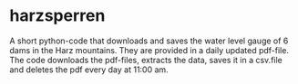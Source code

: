 # harzsperren
A short python-code that downloads and saves the water level gauge of 6 dams in the Harz mountains. They are provided in a daily updated pdf-file. The code downloads the pdf-files, extracts the data, saves it in a csv.file and deletes the pdf every day at 11:00 am.
